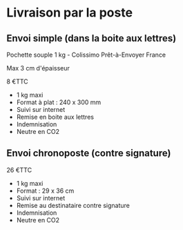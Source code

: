 # Livraison par la poste

## Envoi simple (dans la boite aux lettres)

Pochette souple 1 kg - Colissimo Prêt-à-Envoyer France

Max 3 cm d'épaisseur

8 €TTC

- 1 kg maxi
- Format à plat : 240 x 300 mm
- Suivi sur internet
- Remise en boite aux lettres
- Indemnisation
- Neutre en CO2

## Envoi chronoposte (contre signature)

26 €TTC

- 1 kg maxi
- Format : 29 x 36 cm
- Suivi sur internet
- Remise au destinataire contre signature
- Indemnisation
- Neutre en CO2
